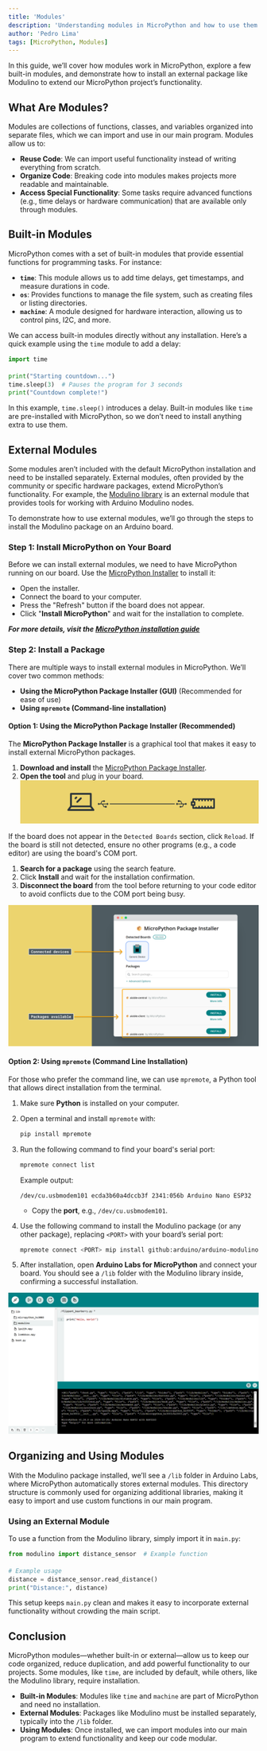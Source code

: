 ```yaml
---
title: 'Modules'
description: 'Understanding modules in MicroPython and how to use them.'
author: 'Pedro Lima'
tags: [MicroPython, Modules]
---
```

In this guide, we’ll cover how modules work in MicroPython, explore a few built-in modules, and demonstrate how to install an external package like Modulino to extend our MicroPython project’s functionality.

## What Are Modules?

Modules are collections of functions, classes, and variables organized into separate files, which we can import and use in our main program. Modules allow us to:

- **Reuse Code**: We can import useful functionality instead of writing everything from scratch.
- **Organize Code**: Breaking code into modules makes projects more readable and maintainable.
- **Access Special Functionality**: Some tasks require advanced functions (e.g., time delays or hardware communication) that are available only through modules.

## Built-in Modules

MicroPython comes with a set of built-in modules that provide essential functions for programming tasks. For instance:

- **`time`**: This module allows us to add time delays, get timestamps, and measure durations in code.
- **`os`**: Provides functions to manage the file system, such as creating files or listing directories.
- **`machine`**: A module designed for hardware interaction, allowing us to control pins, I2C, and more.

We can access built-in modules directly without any installation. Here’s a quick example using the `time` module to add a delay:

```python
import time

print("Starting countdown...")
time.sleep(3)  # Pauses the program for 3 seconds
print("Countdown complete!")
```

In this example, `time.sleep()` introduces a delay. Built-in modules like `time` are pre-installed with MicroPython, so we don’t need to install anything extra to use them.

## External Modules

Some modules aren’t included with the default MicroPython installation and need to be installed separately. External modules, often provided by the community or specific hardware packages, extend MicroPython’s functionality. For example, the [Modulino library](https://github.com/arduino/arduino-modulino-mpy) is an external module that provides tools for working with Arduino Modulino nodes.

To demonstrate how to use external modules, we’ll go through the steps to install the Modulino package on an Arduino board.

### Step 1: Install MicroPython on Your Board

Before we can install external modules, we need to have MicroPython running on our board. Use the [MicroPython Installer](https://labs.arduino.cc/en/labs/micropython-installer) to install it:

- Open the installer.
- Connect the board to your computer.
- Press the "Refresh" button if the board does not appear.
- Click "**Install MicroPython**" and wait for the installation to complete.

***For more details, visit the [MicroPython installation guide](/micropython/first-steps/install-guide)***

### Step 2: Install a Package

There are multiple ways to install external modules in MicroPython. We’ll cover two common methods:  
- **Using the MicroPython Package Installer (GUI)** (Recommended for ease of use)
- **Using `mpremote` (Command-line installation)**

#### Option 1: Using the MicroPython Package Installer (Recommended)
The **MicroPython Package Installer** is a graphical tool that makes it easy to install external MicroPython packages.

1. **Download and install** the [MicroPython Package Installer](https://github.com/arduino/lab-micropython-package-installer/releases).
2. **Open the tool** and plug in your board.
![Board connected via USB](assets/usb-comp.png)
   
If the board does not appear in the `Detected Boards` section, click `Reload`.
If the board is still not detected, ensure no other programs (e.g., a code editor) are using the board's COM port.

1. **Search for a package** using the search feature.
2. Click **Install** and wait for the installation confirmation.
3. **Disconnect the board** from the tool before returning to your code editor to avoid conflicts due to the COM port being busy.

![Package Installer UI](assets/package-installer.png)  

#### Option 2: Using `mpremote` (Command Line Installation)
For those who prefer the command line, we can use `mpremote`, a Python tool that allows direct installation from the terminal.

1. Make sure **Python** is installed on your computer.  
2. Open a terminal and install `mpremote` with:

   ```bash
   pip install mpremote 
   ```  

3. Run the following command to find your board's serial port:  

   ```bash
   mpremote connect list
   ```  

   Example output:  

   ```
   /dev/cu.usbmodem101 ecda3b60a4dccb3f 2341:056b Arduino Nano ESP32
   ```

   - Copy the **port**, e.g., `/dev/cu.usbmodem101`.

4. Use the following command to install the Modulino package (or any other package), replacing `<PORT>` with your board’s serial port:

   ```bash
   mpremote connect <PORT> mip install github:arduino/arduino-modulino-mpy
   ```

5. After installation, open **Arduino Labs for MicroPython** and connect your board. You should see a `/lib` folder with the Modulino library inside, confirming a successful installation.

![MicroPython Lab Files](./assets/microPythonLabsFiles.png)

## Organizing and Using Modules

With the Modulino package installed, we’ll see a `/lib` folder in Arduino Labs, where MicroPython automatically stores external modules. This directory structure is commonly used for organizing additional libraries, making it easy to import and use custom functions in our main program.

### Using an External Module

To use a function from the Modulino library, simply import it in `main.py`:

```python
from modulino import distance_sensor  # Example function

# Example usage
distance = distance_sensor.read_distance()
print("Distance:", distance)
```

This setup keeps `main.py` clean and makes it easy to incorporate external functionality without crowding the main script.

## Conclusion

MicroPython modules—whether built-in or external—allow us to keep our code organized, reduce duplication, and add powerful functionality to our projects. Some modules, like `time`, are included by default, while others, like the Modulino library, require installation.

- **Built-in Modules**: Modules like `time` and `machine` are part of MicroPython and need no installation.
- **External Modules**: Packages like Modulino must be installed separately, typically into the `/lib` folder.
- **Using Modules**: Once installed, we can import modules into our main program to extend functionality and keep our code modular.